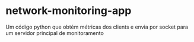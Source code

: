 # network-monitoring-app
Um código python que obtém métricas dos clients e envia por socket para um servidor principal de monitoramento
